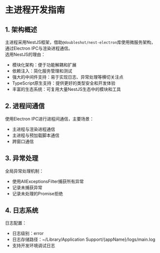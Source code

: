 # 主进程开发指南

## 1. 架构概述
主进程采用NestJS框架，借助`@doubleshot/nest-electron`库使用微服务架构，通过Electron IPC与渲染进程通信。   
选用NestJS的理由：
- 模块化架构：便于功能解耦和扩展
- 依赖注入：简化服务管理和测试
- 强大的中间件支持：易于实现日志、异常处理等横切关注点
- TypeScript原生支持：提供更好的类型安全和开发体验
- 丰富的生态系统：可复用大量NestJS生态中的模块和工具

## 2. 进程间通信
使用Electron IPC进行进程间通信，主要场景：
- 主进程与渲染进程通信
- 主进程与预加载脚本通信
- 跨窗口通信

## 3. 异常处理
全局异常处理机制：
- 使用AllExceptionsFilter捕获所有异常
- 记录未捕获异常
- 记录未处理的Promise拒绝

## 4. 日志系统
日志配置：
- 日志级别：error
- 日志存储路径：~/Library/Application Support/{appName}/logs/main.log
- 支持开发环境调试日志


